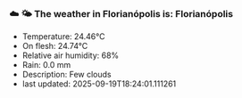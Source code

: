 ### ☁️ 🌤️  The weather in Florianópolis is: Florianópolis

- Temperature: 24.46°C
- On flesh: 24.74°C
- Relative air humidity: 68%
- Rain: 0.0 mm
- Description: Few clouds
- last updated: 2025-09-19T18:24:01.111261
